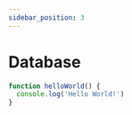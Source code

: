 ```yaml
---
sidebar_position: 3
---
```


# Database

```js
function helloWorld() {
  console.log('Hello World!')
}
```
